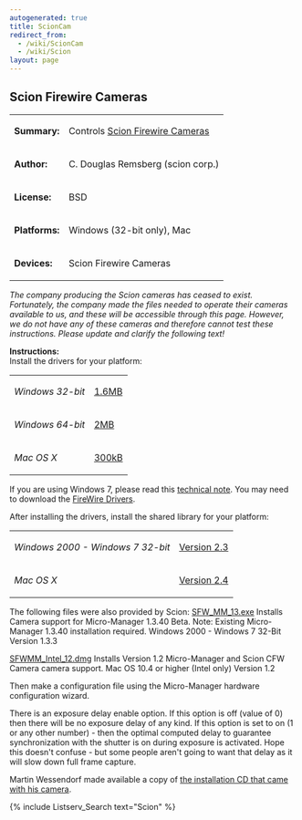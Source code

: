 ```yaml
---
autogenerated: true
title: ScionCam
redirect_from:
  - /wiki/ScionCam
  - /wiki/Scion
layout: page
---
```


## Scion Firewire Cameras

<table>
<tr>
<td markdown="1">

**Summary:**

</td>
<td markdown="1">

Controls [Scion Firewire Cameras](http://www.scioncorp.com/)

</td>
</tr>
<tr>
<td markdown="1">

**Author:**

</td>
<td markdown="1">

C. Douglas Remsberg (scion corp.)

</td>
</tr>
<tr>
<td markdown="1">

**License:**

</td>
<td markdown="1">

BSD

</td>
</tr>
<tr>
<td markdown="1">

**Platforms:**

</td>
<td markdown="1">

Windows (32-bit only), Mac

</td>
</tr>
<tr>
<td markdown="1">

**Devices:**

</td>
<td markdown="1">

Scion Firewire Cameras

</td>
</tr>
</table>

*The company producing the Scion cameras has ceased to exist.
Fortunately, the company made the files needed to operate their cameras
available to us, and these will be accessible through this page.
However, we do not have any of these cameras and therefore cannot test
these instructions. Please update and clarify the following text!*

**Instructions:**  
Install the drivers for your platform:

<table>
<tr>
<td markdown="1">

*Windows 32-bit*

</td>
<td markdown="1">

[1.6MB](http://valelab.ucsf.edu/~nico/Scion/Drivers/SFWDrivers32.exe)

</td>
</tr>
<tr>
<td markdown="1">

*Windows 64-bit*

</td>
<td markdown="1">

[2MB](http://valelab.ucsf.edu/~nico/Scion/Drivers/SFWDrivers64.exe)

</td>
</tr>
<tr>
<td markdown="1">

*Mac OS X*

</td>
<td markdown="1">

[300kB](http://valelab.ucsf.edu/~nico/Scion/Drivers/sfwdist.pkg.Tar.gz)

</td>
</tr>
</table>

If you are using Windows 7, please read this [technical
note](http://valelab.ucsf.edu/~nico/Scion/Drivers/technical_note_2.htm).
You may need to download the [FireWire
Drivers](http://valelab.ucsf.edu/~nico/Scion/Drivers/FireWireDrivers.exe).

After installing the drivers, install the shared library for your
platform:

<table>
<tr>
<td markdown="1">

*Windows 2000 - Windows 7 32-bit*

</td>
<td markdown="1">

[Version
2.3](http://valelab.ucsf.edu/~nico/Scion/Micro-Manager/SFW_Library.exe)

</td>
</tr>
<tr>
<td markdown="1">

*Mac OS X*

</td>
<td markdown="1">

[Version
2.4](http://valelab.ucsf.edu/~nico/Scion/Micro-Manager/sfwlibraries.pkg.Tar.gz)

</td>
</tr>
</table>

The following files were also provided by Scion:
[SFW\_MM\_13.exe](http://valelab.ucsf.edu/~nico/Scion/Micro-Manager/SFW_MM_13.exe)
Installs Camera support for Micro-Manager 1.3.40 Beta. Note: Existing
Micro-Manager 1.3.40 installation required. Windows 2000 - Windows 7
32-Bit Version 1.3.3

[SFWMM\_Intel\_12.dmg](http://valelab.ucsf.edu/~nico/Scion/Micro-Manager/SFWMM_Intel_12.dmg)
Installs Version 1.2 Micro-Manager and Scion CFW Camera camera support.
Mac OS 10.4 or higher (Intel only) Version 1.2

Then make a configuration file using the Micro-Manager hardware
configuration wizard.

There is an exposure delay enable option. If this option is off (value
of 0) then there will be no exposure delay of any kind. If this option
is set to on (1 or any other number) - then the optimal computed delay
to guarantee synchronization with the shutter is on during exposure is
activated. Hope this doesn't confuse - but some people aren't going to
want that delay as it will slow down full frame capture.

Martin Wessendorf made available a copy of [the installation CD that
came with his
camera](http://valelab.ucsf.edu/~nico/Scion/Scioninfodrivers.zip).

{% include Listserv_Search text="Scion" %}

